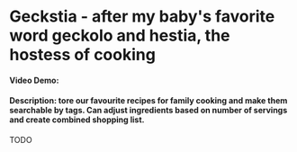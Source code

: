 # Geckstia - after my baby's favorite word geckolo and hestia, the hostess of cooking
#### Video Demo:  <URL HERE>
#### Description: tore our favourite recipes for family cooking and make them searchable by tags. Can adjust ingredients based on number of servings and create combined shopping list. 
TODO
